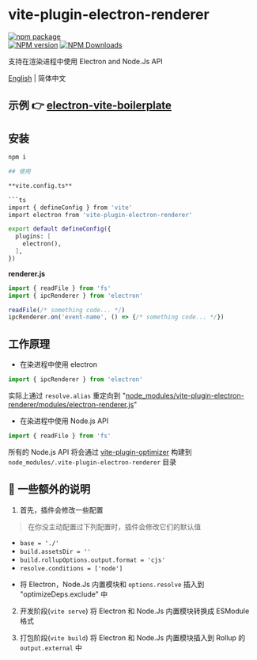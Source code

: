 # vite-plugin-electron-renderer

[![npm package](https://nodei.co/npm/vite-plugin-electron-renderer.png?downloads=true&downloadRank=true&stars=true)](https://www.npmjs.com/package/vite-plugin-electron-renderer)
<br/>
[![NPM version](https://img.shields.io/npm/v/vite-plugin-electron-renderer.svg?style=flat)](https://npmjs.org/package/vite-plugin-electron-renderer)
[![NPM Downloads](https://img.shields.io/npm/dm/vite-plugin-electron-renderer.svg?style=flat)](https://npmjs.org/package/vite-plugin-electron-renderer)

支持在渲染进程中使用 Electron and Node.Js API

[English](https://github.com/caoxiemeihao/vite-plugins/tree/main/packages/electron-renderer#readme) | 简体中文

## 示例 👉 [electron-vite-boilerplate](https://github.com/caoxiemeihao/electron-vite-boilerplate)

## 安装

```bash
npm i 

## 使用

**vite.config.ts**

```ts
import { defineConfig } from 'vite'
import electron from 'vite-plugin-electron-renderer'

export default defineConfig({
  plugins: [
    electron(),
  ],
})
```

**renderer.js**

```ts
import { readFile } from 'fs'
import { ipcRenderer } from 'electron'

readFile(/* something code... */)
ipcRenderer.on('event-name', () => {/* something code... */})
```

## 工作原理

- 在染进程中使用 electron

```js
import { ipcRenderer } from 'electron'
```

实际上通过 `resolve.alias` 重定向到 "[node_modules/vite-plugin-electron-renderer/modules/electron-renderer.js](modules/electron-renderer.js)"

- 在染进程中使用 Node.js API

```js
import { readFile } from 'fs'
```

所有的 Node.js API 将会通过 [vite-plugin-optimizer](https://www.npmjs.com/package/vite-plugin-optimizer) 构建到 `node_modules/.vite-plugin-electron-renderer` 目录

## 🚧 一些额外的说明

1. 首先，插件会修改一些配置

> 在你没主动配置过下列配置时，插件会修改它们的默认值

  * `base = './'`
  * `build.assetsDir = ''`
  * `build.rollupOptions.output.format = 'cjs'`
  * `resolve.conditions = ['node']`

- 将 Electron，Node.Js 内置模块和 `options.resolve` 插入到 "optimizeDeps.exclude" 中

2. 开发阶段(`vite serve`) 将 Electron 和 Node.Js 内置模块转换成 ESModule 格式

3. 打包阶段(`vite build`) 将 Electron 和 Node.Js 内置模块插入到 Rollup 的 `output.external` 中
